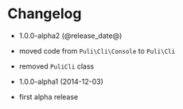 Changelog
=========

* 1.0.0-alpha2 (@release_date@)

 * moved code from `Puli\Cli\Console` to `Puli\Cli`
 * removed `PuliCli` class

* 1.0.0-alpha1 (2014-12-03)

 * first alpha release
